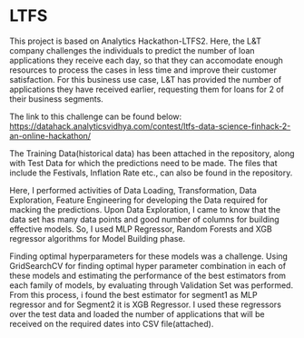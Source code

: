 # LTFS

This project is based on Analytics Hackathon-LTFS2. Here, the L&T company challenges the individuals to predict the number of loan applications they receive each day, so that they can accomodate enough resources to process the cases in less time and improve their customer satisfaction.
For this business use case, L&T has provided the number of applications they have received earlier, requesting them for loans for 2 of their business segments.

The link to this challenge can be found below:
https://datahack.analyticsvidhya.com/contest/ltfs-data-science-finhack-2-an-online-hackathon/

The Training Data(historical data) has been attached in the repository, along with Test Data for which the predictions need to be made.
The files that include the Festivals, Inflation Rate etc., can also be found in the repository.

Here, I performed activities of Data Loading, Transformation, Data Exploration, Feature Engineering for developing the Data required for macking the predictions.
Upon Data Exploration, I came to know that the data set has many data points and good number of columns for building effective models. So, I used MLP Regressor, Random Forests and XGB regressor algorithms for Model Building phase.

Finding optimal hyperparameters for these models was a challenge. Using GridSearchCV for finding optimal hyper parameter combination in each of these models and estimating the performance of the best estimators from each family of models, by evaluating through Validation Set was performed.
From this process, i found the best estimator for segment1 as MLP regressor and for Segment2 it is XGB Regressor. I used these regressors over the test data and loaded the number of applications that will be received on the required dates into CSV file(attached).
